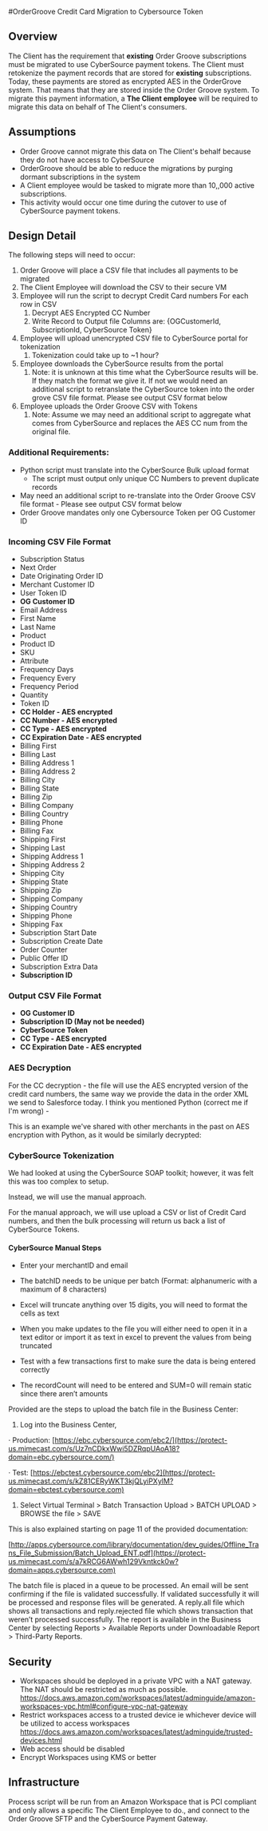 #OrderGroove Credit Card Migration to Cybersource Token



## Overview

The Client has the requirement that **existing** Order Groove subscriptions must be migrated to use CyberSource payment tokens. The Client must retokenize the payment records that are stored for **existing** subscriptions.  Today, these payments are stored as encrypted AES in the OrderGrove system.  That means that they are stored inside the Order Groove system.   To migrate this payment information, a **The Client employee** will be required to migrate this data on behalf of The Client's consumers.

## Assumptions

- Order Groove cannot migrate this data on The Client's behalf because they do not have access to CyberSource
- OrderGroove should be able to reduce the migrations by purging dormant subscriptions in the system
- A Client employee would be tasked to migrate more than 10,,000 active subscriptions.
- This activity would occur one time during the cutover to use of CyberSource payment tokens.

## Design Detail

The following steps will need to occur:

1. Order Groove will place a CSV file that includes all payments to be migrated
2. The Client Employee will download the CSV to their secure VM
3. Employee will run the script to decrypt Credit Card numbers
       For each row in CSV
   1. Decrypt AES Encrypted CC Number
   2. Write Record to Output file
      Columns are: {OGCustomerId, SubscriptionId, CyberSource Token}
4. Employee will upload unencrypted CSV file to CyberSource portal for tokenization
   1. Tokenization could take up to ~1 hour?
5. Employee downloads the CyberSource results from the portal
   1. Note: it is unknown at this time what the CyberSource results will be.  If they match the format we give it.  If not we would need an additional script to retranslate the CyberSource token into the order grove CSV file format. Please see output CSV format below
6. Employee uploads the Order Groove CSV with  Tokens
   1. Note: Assume we may need an additional script to aggregate what comes from CyberSource and replaces the AES CC num from the original file.

### Additional Requirements:

- Python script must translate into the CyberSource Bulk upload format
  - The script must output only unique CC Numbers to prevent duplicate records
- May need an additional script to re-translate into the Order Groove CSV file format - Please see output CSV format below
- Order Groove mandates only one Cybersource Token per OG Customer ID

### Incoming CSV File Format

- Subscription Status
- Next Order
- Date Originating Order ID
- Merchant Customer ID
- User Token ID
- **OG Customer ID**
- Email Address
- First Name
- Last Name
- Product
- Product ID
- SKU
- Attribute
- Frequency Days
- Frequency Every
- Frequency Period
- Quantity
- Token ID
- **CC Holder  -  AES encrypted**
- **CC Number  -  AES encrypted**
- **CC Type -  AES encrypted**
- **CC Expiration Date -  AES encrypted**
- Billing First
- Billing Last
- Billing Address 1
- Billing Address 2
- Billing City
- Billing State
- Billing Zip
- Billing Company
- Billing Country
- Billing Phone
- Billing Fax
- Shipping First
- Shipping Last
- Shipping Address 1
- Shipping Address 2
- Shipping City
- Shipping State
- Shipping Zip
- Shipping Company
- Shipping Country
- Shipping Phone
- Shipping Fax
- Subscription Start Date
- Subscription Create Date
- Order Counter
- Public Offer ID
- Subscription Extra Data
- **Subscription ID**

### Output CSV File Format

- **OG Customer ID**
- **Subscription ID  (May not be needed)**
- **CyberSource Token**
- **CC Type -  AES encrypted**
- **CC Expiration Date -  AES encrypted**

### AES Decryption

For the CC decryption - the file will use the AES encrypted version of the credit card numbers, the same way we provide the data in the order XML we send to Salesforce today. I think you mentioned Python (correct me if I'm wrong) - 

This is an example we've shared with other merchants in the past on AES encryption with Python, as it would be similarly decrypted:
 

### CyberSource Tokenization

We had looked at using the CyberSource SOAP toolkit; however, it was felt this was too complex to setup.

Instead, we will use the manual approach.  


For the manual approach, we will use upload a CSV or list of Credit Card numbers, and then the bulk processing will return us back a list of CyberSource Tokens.

####  CyberSource Manual Steps

- Enter your merchantID and email

- The batchID needs to be unique per batch (Format: alphanumeric with a maximum of 8 characters)

- Excel will truncate anything over 15 digits, you will need to format the cells as text

- When you make updates to the file you will either need to open it in a text editor or import it as text in excel to prevent the values from being truncated

- Test with a few transactions first to make sure the data is being entered correctly

- The recordCount will need to be entered and SUM=0 will remain static since there aren’t amounts

Provided are the steps to upload the batch file in the Business Center:

1. Log into the Business Center,

·     Production: [https://ebc.cybersource.com/ebc2/](https://protect-us.mimecast.com/s/Uz7nCDkxWwi5DZRqpUAoA18?domain=ebc.cybersource.com/)

·     Test: [https://ebctest.cybersource.com/ebc2](https://protect-us.mimecast.com/s/kZ81CERyWKT3kjQLyiPXylM?domain=ebctest.cybersource.com)

1. Select Virtual Terminal > Batch Transaction Upload > BATCH UPLOAD > BROWSE the file > SAVE


This is also explained starting on page 11 of the provided documentation:

[http://apps.cybersource.com/library/documentation/dev_guides/Offline_Trans_File_Submission/Batch_Upload_ENT.pdf](https://protect-us.mimecast.com/s/a7kRCG6AWwh129Vkntkck0w?domain=apps.cybersource.com)

 

The batch file is placed in a queue to be processed. An email will be sent confirming if the file is validated successfully. If validated successfully it will be processed and response files will be generated. A reply.all file which shows all transactions and reply.rejected file which shows transaction that weren’t processed successfully. The report is available in the Business Center by selecting Reports > Available Reports under Downloadable Report > Third-Party Reports.



## Security

- Workspaces should be deployed in a private VPC with a NAT gateway. The NAT should be restricted as much as possible. https://docs.aws.amazon.com/workspaces/latest/adminguide/amazon-workspaces-vpc.html#configure-vpc-nat-gateway
- Restrict workspaces access to a trusted device ie whichever device will be utilized to access workspaces https://docs.aws.amazon.com/workspaces/latest/adminguide/trusted-devices.html
- Web access should be disabled
- Encrypt Workspaces using KMS or better

## Infrastructure

Process script will be run from an Amazon Workspace that is PCI compliant and only allows a specific The Client Employee to do., and connect to the Order Groove SFTP and the CyberSource Payment Gateway. 
